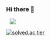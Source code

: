 ### Hi there 👋

<!--
**chohe3212/chohe3212** is a ✨ _special_ ✨ repository because its `README.md` (this file) appears on your GitHub profile.

Here are some ideas to get you started:

- 🔭 I’m currently working on ...
- 🌱 I’m currently learning ...
- 👯 I’m looking to collaborate on ...
- 🤔 I’m looking for help with ...
- 💬 Ask me about ...
- 📫 How to reach me: ...
- 😄 Pronouns: ...
- ⚡ Fun fact: ...
-->
<a href="https://www.instagram.com/gydms0320/">
    <img 
        src="http://img.shields.io/badge/-222222?style=flat&logo=Instagram &link=https://www.instagram.com/gydms0320/"
        style="height : auto; margin-left : 10px; margin-right : 10px;"/>
</a>

[![solved.ac tier](http://mazassumnida.wtf/api/generate_badge?boj=chohe3212)](https://solved.ac/chohe3212)

